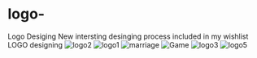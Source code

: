 
# logo-
Logo Desiging
New intersting desinging process included in my wishlist LOGO designing
![logo2](https://user-images.githubusercontent.com/90175495/210743781-11eb73a8-a092-49e7-ac2f-9ea947677b08.jpeg)
![logo1](https://user-images.githubusercontent.com/90175495/210743858-3ad7f5a5-8caa-4b5e-9487-3ea7182d1546.jpeg)
![marriage](https://user-images.githubusercontent.com/90175495/210743900-21bef604-db5e-4e36-84b7-4b8f8dcc4254.jpeg)
![Game](https://user-images.githubusercontent.com/90175495/210743925-a3d089fc-f0ed-4f17-b0fb-2fbb403d80e7.jpeg)
![logo3](https://user-images.githubusercontent.com/90175495/210743958-f4019781-caa5-4b60-9361-50af653ff729.jpeg)
![logo5](https://user-images.githubusercontent.com/90175495/210745231-2659f1d1-99eb-4ce7-b6b0-8312d234e157.jpeg)
